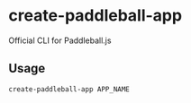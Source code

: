 # create-paddleball-app
Official CLI for Paddleball.js

## Usage
```bash
create-paddleball-app APP_NAME
```
